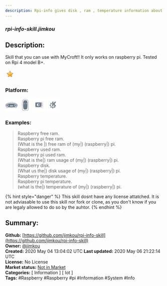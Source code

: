 ```yaml
---
description: Rpi-info gives disk , ram , temperature information about your raspberry pi
---
```


### _rpi-info-skill.jimkou_  
## Description:  
Skill that you can use with MyCroft!!
It only works on raspberry pi. Tested on Rpi 4 model B+.  
  
![](../.gitbook/assets/star.png)  
  
### Platform:  
 ![Mark I](../.gitbook/assets/mark-1-icon.png)  ![Mark II](../.gitbook/assets/mark-2-icon.png)  ![Picroft](../.gitbook/assets/picroft-icon.png)  ![plasmoid](../.gitbook/assets/kde.png)   
### Examples:  
> Raspberry free ram.  
> Raspberry pi free ram.  
> (What is the |) free ram of (my|) (raspberry|) pi.  
> Raspberry used ram.  
> Raspberry pi used ram.  
> (What is the|) ram usage of (my|) (raspberry|) pi.  
> Raspberry disk.  
> (What us the|) disk usage of (my|) (raspberry|) pi.  
> Raspberry temperature.  
> Raspberry pi temperature.  
> (what is the|) temperature of (my|) (raspberry|) pi.  
  
{% hint style="danger" %}
This skill dosnt have any license attatched. It is not adviasable to use this skill nor fork or clone, as you don't know if you are legaly allowed to do so by the auhtor.
{% endhint %}
  
## Summary:  
**Github:** [https://github.com/jimkou/rpi-info-skill](https://github.com/jimkou/rpi-info-skill)  
**Owner:** [@jimkou](https://github.com/jimkou)  
**Created:** 2020 May 04 13:04:02 UTC  **Last updated:** 2020 May 06 21:22:14 UTC  
**License:** No License  
**Market status:** [Not in Market](https://market.mycroft.ai/skill/)  
**Categories:** [ Information ] [ Iot ]   
**Tags:** \#Raspberry \#Raspberry \#pi \#Information \#System \#Info   
